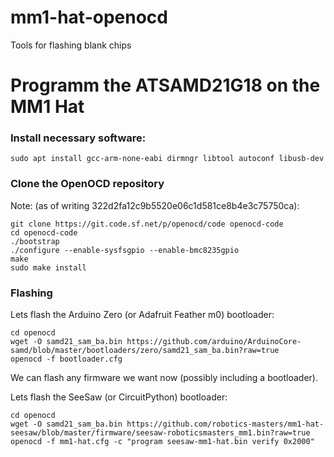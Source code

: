 # mm1-hat-openocd
Tools for flashing blank chips

# Programm the ATSAMD21G18 on the MM1 Hat

### Install necessary software:

```
sudo apt install gcc-arm-none-eabi dirmngr libtool autoconf libusb-dev
```

### Clone the OpenOCD repository 
Note: (as of writing 322d2fa12c9b5520e06c1d581ce8b4e3c75750ca):

```
git clone https://git.code.sf.net/p/openocd/code openocd-code
cd openocd-code
./bootstrap
./configure --enable-sysfsgpio --enable-bmc8235gpio
make
sudo make install
```

### Flashing

Lets flash the Arduino Zero (or Adafruit Feather m0) bootloader:

```
cd openocd
wget -O samd21_sam_ba.bin https://github.com/arduino/ArduinoCore-samd/blob/master/bootloaders/zero/samd21_sam_ba.bin?raw=true
openocd -f bootloader.cfg
```

We can flash any firmware we want now (possibly including a bootloader).

Lets flash the SeeSaw (or CircuitPython) bootloader:

```
cd openocd
wget -O samd21_sam_ba.bin https://github.com/robotics-masters/mm1-hat-seesaw/blob/master/firmware/seesaw-roboticsmasters_mm1.bin?raw=true
openocd -f mm1-hat.cfg -c "program seesaw-mm1-hat.bin verify 0x2000"
```

